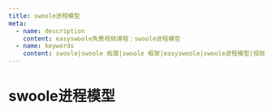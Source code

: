 ```yaml
---
title: swoole进程模型
meta:
  - name: description
    content: easyswoole免费视频课程：swoole进程模型
  - name: keywords
    content: swoole|swoole 拓展|swoole 框架|easyswoole|swoole进程模型|视频课程|免费教程
---
```

# swoole进程模型
<script type="text/javascript" src="/Js/Ckplayer/ckplayer.js"></script>
<div class="video" style="width: 50rem;height: 30rem;"></div>
<script type="text/javascript">
    var videoObject = {
    		container: '.video',
    		variable: 'player',
    		video:'http://video-oss.easyswoole.com/%E5%85%A5%E9%97%A8%E6%95%99%E7%A8%8B1/swoole%E7%9A%84%E7%AE%80%E4%BB%8B%E5%92%8C%E8%BF%9B%E7%A8%8B%E6%A8%A1%E5%9E%8B%7E2.mp4'
    	};
    var player=new ckplayer(videoObject);
</script>
